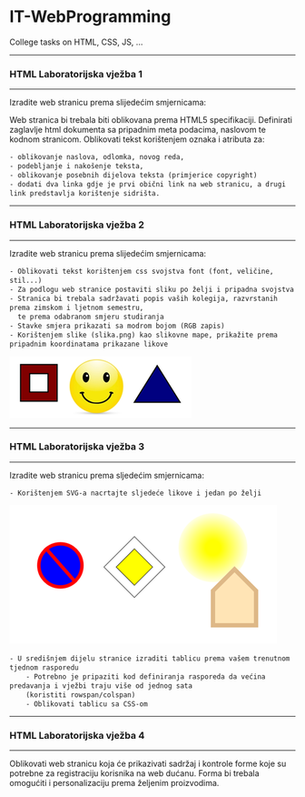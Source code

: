 # IT-WebProgramming
College tasks on HTML, CSS, JS, ...
____________________________
### HTML Laboratorijska vježba 1
____________________________
Izradite web stranicu prema slijedećim smjernicama:

   Web stranica bi trebala biti oblikovana prema HTML5 specifikaciji.
   Definirati zaglavlje html dokumenta sa pripadnim meta podacima, naslovom te kodnom stranicom.
   Oblikovati tekst korištenjem oznaka i atributa za:

    - oblikovanje naslova, odlomka, novog reda,
    - podebljanje i nakošenje teksta,
    - oblikovanje posebnih dijelova teksta (primjerice copyright)
    - dodati dva linka gdje je prvi obični link na web stranicu, a drugi link predstavlja korištenje sidrišta.
____________________________
### HTML Laboratorijska vježba 2
____________________________
Izradite web stranicu prema slijedećim smjernicama:

    - Oblikovati tekst korištenjem css svojstva font (font, veličine, stil...)
    - Za podlogu web stranice postaviti sliku po želji i pripadna svojstva
    - Stranica bi trebala sadržavati popis vaših kolegija, razvrstanih prema zimskom i ljetnom semestru,
      te prema odabranom smjeru studiranja
    - Stavke smjera prikazati sa modrom bojom (RGB zapis)
    - Korištenjem slike (slika.png) kao slikovne mape, prikažite prema pripadnim koordinatama prikazane likove
![slikovnamapa.png](https://github.com/nikola-zitko/IT-WebProgramming/blob/master/Assets/slikovnamapa.png)
____________________________
### HTML Laboratorijska vježba 3
____________________________
Izradite web stranicu prema sljedećim smjernicama:

    - Korištenjem SVG-a nacrtajte sljedeće likove i jedan po želji
![SVG.png](https://github.com/nikola-zitko/IT-WebProgramming/blob/master/Assets/SVG.png)

    - U središnjem dijelu stranice izraditi tablicu prema vašem trenutnom tjednom rasporedu
        - Potrebno je pripaziti kod definiranja rasporeda da većina predavanja i vježbi traju više od jednog sata
        (koristiti rowspan/colspan)
        - Oblikovati tablicu sa CSS-om
____________________________
### HTML Laboratorijska vježba 4
____________________________
Oblikovati web stranicu koja će prikazivati sadržaj i kontrole forme koje su potrebne za registraciju korisnika na web dućanu. 
Forma bi trebala omogućiti i personalizaciju prema željenim proizvodima.
